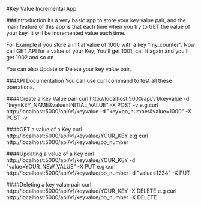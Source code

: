 #Key Value Incremental App

###Introduction
Its a very basic app to store your key value pair, and the main feature of this app is that each time when you try to GET the value of your key, It will be incremented value each time.

For Example if you store a initial value of 1000 with a key "my_counter". Now call GET API for a value of your Key, You'll get 1001, call it again and you'll get 1002 and so on.

You can also Update or Delete your key value pair.


###API Documentation
You can use curl command to test all these operations.

####Create a Key Value pair
	curl http://localhost:5000/api/v1/keyvalue -d "key=KEY_NAME&value=INITIAL_VALUE" -X POST -v
	e.g
	curl http://localhost:5000/api/v1/keyvalue -d "key=po_number&value=1000" -X POST -v

####GET a value of a Key
	curl http://localhost:5000/api/v1/keyvalue/YOUR_KEY
	e.g
	curl http://localhost:5000/api/v1/keyvalue/po_number

####Updating a value of a Key
	curl http://localhost:5000/api/v1/keyvalue/YOUR_KEY -d "value=YOUR_NEW_VALUE" -X PUT
	e.g
	curl http://localhost:5000/api/v1/keyvalue/po_number -d "value=1234" -X PUT
	
####Deleting a key value pair
	curl http://localhost:5000/api/v1/keyvalue/YOUR_KEY -X DELETE
	e.g
	curl http://localhost:5000/api/v1/keyvalue/po_number -X DELETE